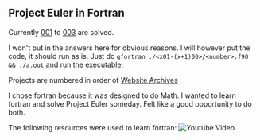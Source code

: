 ## Project Euler in Fortran

Currently [001](./001-100/001.f90) to [003](./001-100/003.f90) are solved.

I won't put in the answers here for obvious reasons. I will however put the code, it should run as is.
Just do `gfortran ./<x01-(x+1)00>/<number>.f90 && ./a.out` and run the executable.

Projects are numbered in order of [Website Archives](https://projecteuler.net/archives)

I chose fortran because it was designed to do Math. I wanted to learn fortran and solve Project Euler someday. Felt like a good opportunity to do both.

The following resources were used to learn fortran:
![Youtube Video](https://i.ytimg.com/vi/__2UgFNYgf8/maxresdefault.jpg)